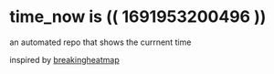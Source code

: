 # time_now is (( 1691953200496 ))

an automated repo that shows the currnent time

inspired by [breakingheatmap](https://github.com/breakingheatmap/breakingheatmap)